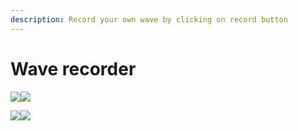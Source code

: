 ```yaml
---
description: Record your own wave by clicking on record button
---
```


# Wave recorder

![](../.gitbook/assets/telegram-cloud-document-2-5201971110815475147.jpg)![](../.gitbook/assets/telegram-cloud-document-2-5201971110815475149.jpg)

![](../.gitbook/assets/telegram-cloud-document-2-5201971110815475152.jpg)![](../.gitbook/assets/telegram-cloud-document-2-5201971110815475153.jpg)
